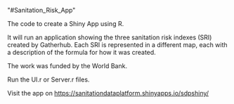 "#Sanitation_Risk_App" 

The code to create a Shiny App using R. 

It will run an application showing the three sanitation risk indexes (SRI) created by Gatherhub. 
Each SRI is represented in a different map, each with a description of the formula for how it was created. 

The work was funded by the World Bank. 

Run the UI.r or Server.r files. 

Visit the app on https://sanitationdataplatform.shinyapps.io/sdpshiny/
